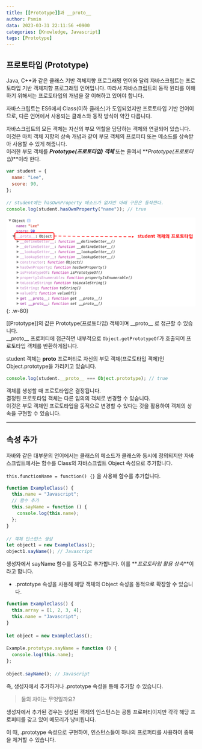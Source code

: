 ```yaml
---
title: [[Prototype]]과 __proto__
author: Psmin
data: 2023-03-31 22:11:56 +0900
categories: [Knowledge, Javascript]
tags: [Prototype]
---
```


## 프로토타입 (Prototype)

Java, C++과 같은 클래스 기반 객체지향 프로그래밍 언어와 달리 자바스크립트는 프로토타입 기반 객체지향 프로그래밍 언어입니다.
따라서 자바스크립트의 동작 원리를 이해하기 위해서는 프로토타입의 개념을 잘 이해하고 있어야 합니다.

자바스크립트는 ES6에서 Class(이하 클래스)가 도입되었지만 프로토타입 기반 언어이므로, 다른 언어에서 사용되는 클래스와 동작 방식이 약간 다릅니다.

자바스크립트의 모든 객체는 자신의 부모 역할을 담당하는 객체와 연결되어 있습니다.  
이것은 마치 객체 지향의 상속 개념과 같이 부모 객체의 프로퍼티 또는 메소드를 상속받아 사용할 수 있게 해줍니다.  
이러한 부모 객체를 **_Prototype(프로토타입) 객체_** 또는 줄여서 **_Prototype(프로토타입)_**이라 한다.

```js
var student = {
  name: "Lee",
  score: 90,
};

// student에는 hasOwnProperty 메소드가 없지만 아래 구문은 동작한다.
console.log(student.hasOwnProperty("name")); // true
```

![prototype-ex](/assets/img/prototype-ex.png){: .w-80}

[[Prototype]]의 값은 Prototype(프로토타입) 객체이며 \_\_proto\_\_ 로 접근할 수 있습니다.  
\_\_proto\_\_ 프로퍼티에 접근하면 내부적으로 `Object.getPrototypeOf`가 호출되어 프로토타입 객체를 반환하게됩니다.

student 객체는 **proto** 프로퍼티로 자신의 부모 객체(프로토타입 객체)인 Object.prototype을 가리키고 있습니다.

```js
console.log(student.__proto__ === Object.prototype); // true
```

객체를 생성할 때 프로토타입은 결정됩니다.  
결정된 프로토타입 객체는 다른 임의의 객체로 변경할 수 있습니다.  
이것은 부모 객체인 프로토타입을 동적으로 변경할 수 있다는 것을 활용하여 객체의 상속을 구현할 수 있습니다.

---

## 속성 추가

자바와 같은 대부분의 언어에서는 클래스의 메소드가 클래스와 동시에 정의되지만 자바스크립트에서는 함수를 Class의 자바스크립트 Object 속성으로 추가합니다.

`this.functionName = function() {}` 을 사용해 함수를 추가합니다.

```js
function ExampleClass() {
  this.name = "Javascript";
  // 함수 추가
  this.sayName = function () {
    console.log(this.name);
  };
}

// 객체 인스턴스 생성
let object1 = new ExampleClass();
object1.sayName(); // Javascript
```

생성자에서 sayName 함수를 동적으로 추가합니다. 이를 **_프로토타입 활용 상속_**이라고 합니다.

- .prototype 속성을 사용해 해당 객체의 Object 속성을 동적으로 확장할 수 있습니다.

```js
function ExampleClass() {
  this.array = [1, 2, 3, 4];
  this.name = "Javascript";
}

let object = new ExampleClass();

Example.prototype.sayName = function () {
  console.log(this.name);
};

object.sayName(); // Javascript
```

즉, 생성자에서 추가하거나 .prototype 속성을 통해 추가할 수 있습니다.

> 둘의 차이는 무엇일까요?

생성자에서 추가된 경우는 생성된 객체의 인스턴스는 공통 프로퍼티이지만 각각 해당 프로퍼티를 갖고 있어 메모리가 낭비됩니다.

이 때, .prototype 속성으로 구현하여, 인스턴스들이 하나의 프로퍼티를 사용하여 중복을 제거할 수 있습니다.

